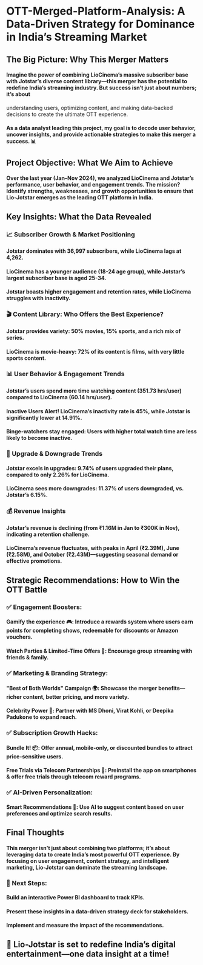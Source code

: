 # OTT-Merged-Platform-Analysis: A Data-Driven Strategy for Dominance in India’s Streaming Market

## The Big Picture: Why This Merger Matters

#### Imagine the power of combining LioCinema’s massive subscriber base with Jotstar’s diverse content library—this merger has the potential to redefine India’s streaming industry. But success isn’t just about numbers; it’s about 
  understanding users, optimizing content, and making data-backed decisions to create the ultimate OTT experience.
#### As a data analyst leading this project, my goal is to decode user behavior, uncover insights, and provide actionable strategies to make this merger a success. 📊

## Project Objective: What We Aim to Achieve
#### Over the last year (Jan–Nov 2024), we analyzed LioCinema and Jotstar’s performance, user behavior, and engagement trends. The mission? Identify strengths, weaknesses, and growth opportunities to ensure that Lio-Jotstar emerges as the leading OTT platform in India.

## Key Insights: What the Data Revealed
### 📈 Subscriber Growth & Market Positioning
#### Jotstar dominates with 36,997 subscribers, while LioCinema lags at 4,262.
#### LioCinema has a younger audience (18-24 age group), while Jotstar’s largest subscriber base is aged 25-34.
#### Jotstar boasts higher engagement and retention rates, while LioCinema struggles with inactivity.
### 🎬 Content Library: Who Offers the Best Experience?
#### Jotstar provides variety: 50% movies, 15% sports, and a rich mix of series.
#### LioCinema is movie-heavy: 72% of its content is films, with very little sports content.
### 📊 User Behavior & Engagement Trends
#### Jotstar’s users spend more time watching content (351.73 hrs/user) compared to LioCinema (60.14 hrs/user).
#### Inactive Users Alert! LioCinema’s inactivity rate is 45%, while Jotstar is significantly lower at 14.91%.
#### Binge-watchers stay engaged: Users with higher total watch time are less likely to become inactive.
### 🔄 Upgrade & Downgrade Trends
#### Jotstar excels in upgrades: 9.74% of users upgraded their plans, compared to only 2.26% for LioCinema.
#### LioCinema sees more downgrades: 11.37% of users downgraded, vs. Jotstar’s 6.15%.
### 💰 Revenue Insights
#### Jotstar’s revenue is declining (from ₹1.16M in Jan to ₹300K in Nov), indicating a retention challenge.
#### LioCinema’s revenue fluctuates, with peaks in April (₹2.39M), June (₹2.58M), and October (₹2.43M)—suggesting seasonal demand or effective promotions.
## Strategic Recommendations: How to Win the OTT Battle
### ✅ Engagement Boosters:

#### Gamify the experience 🎮: Introduce a rewards system where users earn points for completing shows, redeemable for discounts or Amazon vouchers.
#### Watch Parties & Limited-Time Offers 🎉: Encourage group streaming with friends & family.
### ✅ Marketing & Branding Strategy:

#### "Best of Both Worlds" Campaign 🌍: Showcase the merger benefits—richer content, better pricing, and more variety.
#### Celebrity Power 🌟: Partner with MS Dhoni, Virat Kohli, or Deepika Padukone to expand reach.
### ✅ Subscription Growth Hacks:

#### Bundle It! 📦: Offer annual, mobile-only, or discounted bundles to attract price-sensitive users.
#### Free Trials via Telecom Partnerships 📶: Preinstall the app on smartphones & offer free trials through telecom reward programs.
### ✅ AI-Driven Personalization:

#### Smart Recommendations 🤖: Use AI to suggest content based on user preferences and optimize search results.
## Final Thoughts
#### This merger isn’t just about combining two platforms; it’s about leveraging data to create India’s most powerful OTT experience. By focusing on user engagement, content strategy, and intelligent marketing, Lio-Jotstar can dominate the streaming landscape.

### 📌 Next Steps:

#### Build an interactive Power BI dashboard to track KPIs.
#### Present these insights in a data-driven strategy deck for stakeholders.
#### Implement and measure the impact of the recommendations.

## 🚀 Lio-Jotstar is set to redefine India’s digital entertainment—one data insight at a time!

